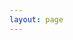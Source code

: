```yaml
---
layout: page
---
```



<script setup>
import Download from '../../.vitepress/components/Download.vue'
</script>

<Download />